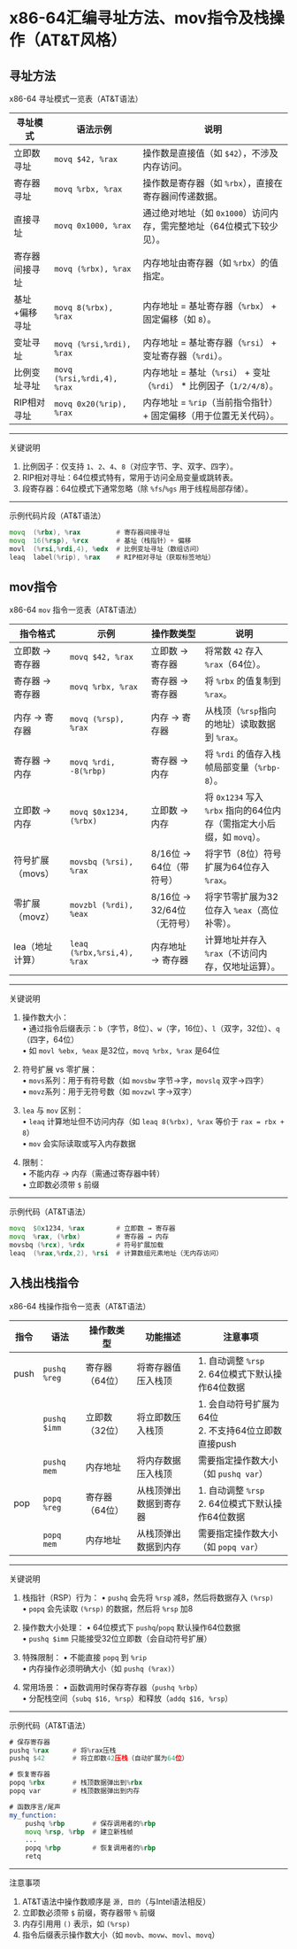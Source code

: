 # x86-64汇编寻址方法、mov指令及栈操作（AT&T风格）

## 寻址方法

x86-64 寻址模式一览表（AT&T语法）

| 寻址模式         | 语法示例               | 说明                                                                 |
|----------------------|---------------------------|-------------------------------------------------------------------------|
| 立即数寻址       | `movq $42, %rax`          | 操作数是直接值（如 `$42`），不涉及内存访问。                              |
| 寄存器寻址       | `movq %rbx, %rax`         | 操作数是寄存器（如 `%rbx`），直接在寄存器间传递数据。                      |
| 直接寻址         | `movq 0x1000, %rax`       | 通过绝对地址（如 `0x1000`）访问内存，需完整地址（64位模式下较少见）。       |
| 寄存器间接寻址   | `movq (%rbx), %rax`       | 内存地址由寄存器（如 `%rbx`）的值指定。                                   |
| 基址+偏移寻址    | `movq 8(%rbx), %rax`      | 内存地址 = 基址寄存器（`%rbx`） + 固定偏移（如 `8`）。                      |
| 变址寻址        | `movq (%rsi,%rdi), %rax`  | 内存地址 = 基址寄存器（`%rsi`） + 变址寄存器（`%rdi`）。                    |
| 比例变址寻址    | `movq (%rsi,%rdi,4), %rax`| 内存地址 = 基址（`%rsi`） + 变址（`%rdi`） * 比例因子（`1/2/4/8`）。         |
| RIP相对寻址      | `movq 0x20(%rip), %rax`   | 内存地址 = `%rip`（当前指令指针） + 固定偏移（用于位置无关代码）。           |

---

关键说明
1. 比例因子：仅支持 `1`、`2`、`4`、`8`（对应字节、字、双字、四字）。  
2. RIP相对寻址：64位模式特有，常用于访问全局变量或跳转表。  
3. 段寄存器：64位模式下通常忽略（除 `%fs`/`%gs` 用于线程局部存储）。  

---

示例代码片段（AT&T语法）
```asm
movq  (%rbx), %rax         # 寄存器间接寻址
movq  16(%rsp), %rcx       # 基址（栈指针）+ 偏移
movl  (%rsi,%rdi,4), %edx  # 比例变址寻址（数组访问）
leaq  label(%rip), %rax    # RIP相对寻址（获取标签地址）
```

## mov指令

x86-64 `mov` 指令一览表（AT&T语法）

| 指令格式               | 示例                     | 操作数类型          | 说明                                                                 |
|---------------------------|-----------------------------|-----------------------|-------------------------------------------------------------------------|
| 立即数 → 寄存器        | `movq $42, %rax`            | 立即数 → 寄存器        | 将常数 `42` 存入 `%rax`（64位）。                                       |
| 寄存器 → 寄存器        | `movq %rbx, %rax`           | 寄存器 → 寄存器        | 将 `%rbx` 的值复制到 `%rax`。                                            |
| 内存 → 寄存器          | `movq (%rsp), %rax`         | 内存 → 寄存器          | 从栈顶（`%rsp`指向的地址）读取数据到 `%rax`。                            |
| 寄存器 → 内存          | `movq %rdi, -8(%rbp)`       | 寄存器 → 内存          | 将 `%rdi` 的值存入栈帧局部变量（`%rbp-8`）。                             |
| 立即数 → 内存          | `movq $0x1234, (%rbx)`      | 立即数 → 内存          | 将 `0x1234` 写入 `%rbx` 指向的64位内存（需指定大小后缀，如 `movq`）。     |
| 符号扩展（movs）       | `movsbq (%rsi), %rax`       | 8/16位 → 64位（带符号） | 将字节（8位）符号扩展为64位存入 `%rax`。                                |
| 零扩展（movz）         | `movzbl (%rdi), %eax`       | 8/16位 → 32/64位（无符号） | 将字节零扩展为32位存入 `%eax`（高位补零）。                             |
| lea（地址计算）        | `leaq (%rbx,%rsi,4), %rax`  | 内存地址 → 寄存器       | 计算地址并存入 `%rax`（不访问内存，仅地址运算）。                       |

---

关键说明
1. 操作数大小：  
   • 通过指令后缀表示：`b`（字节，8位）、`w`（字，16位）、`l`（双字，32位）、`q`（四字，64位）  
   • 如 `movl %ebx, %eax` 是32位，`movq %rbx, %rax` 是64位  

2. 符号扩展 vs 零扩展：  
   • `movs`系列：用于有符号数（如 `movsbw` 字节→字，`movslq` 双字→四字）  
   • `movz`系列：用于无符号数（如 `movzwl` 字→双字）  

3. `lea` 与 `mov` 区别：  
   • `leaq` 计算地址但不访问内存（如 `leaq 8(%rbx), %rax` 等价于 `rax = rbx + 8`）  
   • `mov` 会实际读取或写入内存数据  

4. 限制：  
   • 不能内存 → 内存（需通过寄存器中转）  
   • 立即数必须带 `$` 前缀  

---

示例代码（AT&T语法）
```asm
movq  $0x1234, %rax        # 立即数 → 寄存器
movq  %rax, (%rbx)         # 寄存器 → 内存
movsbq (%rcx), %rdx        # 符号扩展加载
leaq  (%rax,%rdx,2), %rsi  # 计算数组元素地址（无内存访问）
```

## 入栈出栈指令

x86-64 栈操作指令一览表（AT&T语法）

| 指令 | 语法 | 操作数类型 | 功能描述 | 注意事项 |
|---------|---------|--------------|-------------|-------------|
| push | `pushq %reg` | 寄存器（64位） | 将寄存器值压入栈顶 | 1. 自动调整 `%rsp`<br>2. 64位模式下默认操作64位数据 |
| | `pushq $imm` | 立即数（32位） | 将立即数压入栈顶 | 1. 会自动符号扩展为64位<br>2. 不支持64位立即数直接push |
| | `pushq mem` | 内存地址 | 将内存数据压入栈顶 | 需要指定操作数大小（如 `pushq var`） |
| pop | `popq %reg` | 寄存器（64位） | 从栈顶弹出数据到寄存器 | 1. 自动调整 `%rsp`<br>2. 64位模式下默认操作64位数据 |
| | `popq mem` | 内存地址 | 从栈顶弹出数据到内存 | 需要指定操作数大小（如 `popq var`） |

---

关键说明
1. 栈指针（RSP）行为：
   • `pushq` 会先将 `%rsp` 减8，然后将数据存入 `(%rsp)`  
   • `popq` 会先读取 `(%rsp)` 的数据，然后将 `%rsp` 加8  

2. 操作数大小处理：
   • 64位模式下 `pushq`/`popq` 默认操作64位数据  
   • `pushq $imm` 只能接受32位立即数（会自动符号扩展）  

3. 特殊限制：
   • 不能直接 `popq` 到 `%rip`  
   • 内存操作必须明确大小（如 `pushq (%rax)`）  

4. 常用场景：
   • 函数调用时保存寄存器（`pushq %rbp`）  
   • 分配栈空间（`subq $16, %rsp`）和释放（`addq $16, %rsp`）  

---

示例代码（AT&T语法）
```asm
# 保存寄存器
pushq %rax      # 将%rax压栈
pushq $42       # 将立即数42压栈（自动扩展为64位）

# 恢复寄存器
popq %rbx       # 栈顶数据弹出到%rbx
popq var        # 栈顶数据弹出到内存

# 函数序言/尾声
my_function:
    pushq %rbp       # 保存调用者的%rbp
    movq %rsp, %rbp  # 建立新栈帧
    ...
    popq %rbp        # 恢复调用者的%rbp
    retq
```

---

注意事项
1. AT&T语法中操作数顺序是 `源, 目的`（与Intel语法相反）  
2. 立即数必须带 `$` 前缀，寄存器带 `%` 前缀  
3. 内存引用用 `()` 表示，如 `(%rsp)`  
4. 指令后缀表示操作数大小（如 `movb`、`movw`、`movl`、`movq`）